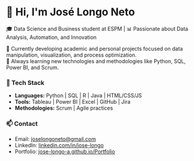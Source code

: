 # 👋 Hi, I'm José Longo Neto  
🎓 Data Science and Business student at ESPM | 📊 Passionate about Data Analysis, Automation, and Innovation  

💼 Currently developing academic and personal projects focused on data manipulation, visualization, and process optimization.  
🌱 Always learning new technologies and methodologies like Python, SQL, Power BI, and Scrum.

### 🧠 Tech Stack  
- **Languages:** Python | SQL | R | Java | HTML/CSS/JS  
- **Tools:** Tableau | Power BI | Excel | GitHub | Jira  
- **Methodologies:** Scrum | Agile practices

### 📫 Contact  
- Email: [joselongoneto@gmail.com](mailto:joselongoneto@gmail.com)  
- LinkedIn: [linkedin.com/in/jose-longo](https://www.linkedin.com/in/jose-longo)  
- Portfolio: [jose-longo-a.github.io/Portfolio](https://jose-longo-a.github.io/Portfolio)


<!--
**Jose-Longo-A/Jose-Longo-A** is a ✨ _special_ ✨ repository because its `README.md` (this file) appears on your GitHub profile.

Here are some ideas to get you started:

- 🔭 I’m currently working on ...
- 🌱 I’m currently learning ...
- 👯 I’m looking to collaborate on ...
- 🤔 I’m looking for help with ...
- 💬 Ask me about ...
- 📫 How to reach me: ...
- 😄 Pronouns: ...
- ⚡ Fun fact: ...
-->
